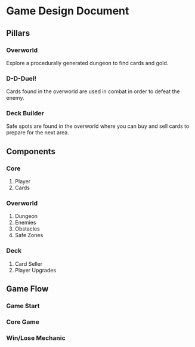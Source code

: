 # Game Design Document

## Pillars
### Overworld
Explore a procedurally generated dungeon to find cards and gold.
### D-D-Duel!
Cards found in the overworld are used in combat in order to defeat the enemy.
### Deck Builder
Safe spots are found in the overworld where you can buy and sell cards to prepare for the next area.

## Components
### Core
1. Player
2. Cards

### Overworld
1. Dungeon
2. Enemies
3. Obstacles
4. Safe Zones

### Deck
1. Card Seller
2. Player Upgrades

## Game Flow
### Game Start
### Core Game
### Win/Lose Mechanic